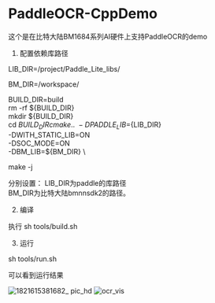 # PaddleOCR-CppDemo
这个是在比特大陆BM1684系列AI硬件上支持PaddleOCR的demo

1. 配置依赖库路径

LIB_DIR=/project/Paddle_Lite_libs/

BM_DIR=/workspace/

BUILD_DIR=build  
rm -rf ${BUILD_DIR}  
mkdir ${BUILD_DIR}  
cd ${BUILD_DIR}  
cmake .. \
    -DPADDLE_LIB=${LIB_DIR} \
    -DWITH_STATIC_LIB=ON \
    -DSOC_MODE=ON \
    -DBM_LIB=${BM_DIR} \

make -j

分别设置：
LIB_DIR为paddle的库路径  
BM_DIR为比特大陆bmnnsdk2的路径。

2. 编译

执行 sh tools/build.sh

3. 运行

sh tools/run.sh

可以看到运行结果

![1821615381682_ pic_hd](https://user-images.githubusercontent.com/49897975/110634280-c2766e00-81e4-11eb-9517-a0d496911566.jpg)
![ocr_vis](https://user-images.githubusercontent.com/49897975/110634314-cacea900-81e4-11eb-978a-0053cba017bc.png)

